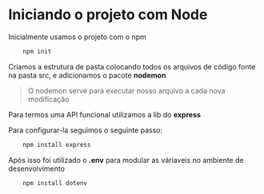 # Iniciando o projeto com Node

Inicialmente usamos o projeto com o npm 
```sh
    npm init
```
Criamos a estrutura de pasta colocando todos os arquivos de código fonte na pasta src, e adicionamos o pacote **nodemon**

> O nodemon serve para executar nosso arquivo a cada nova modificação

Para termos uma API funcional utilizamos a lib do **express**

Para configurar-la seguimos o seguinte passo: 
```sh
    npm install express
``` 
Após isso foi utilizado o **.env** para modular as váriaveis no ambiente de desenvolvimento
```sh
    npm install dotenv
```